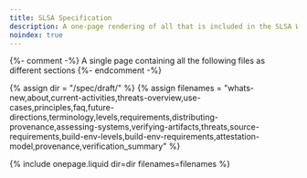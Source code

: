 ```yaml
---
title: SLSA Specification
description: A one-page rendering of all that is included in the SLSA Working Draft.
noindex: true
---
```

{%- comment -%}
A single page containing all the following files as different sections
{%- endcomment -%}

{% assign dir = "/spec/draft/" %}
{% assign filenames = "whats-new,about,current-activities,threats-overview,use-cases,principles,faq,future-directions,terminology,levels,requirements,distributing-provenance,assessing-systems,verifying-artifacts,threats,source-requirements,build-env-levels,build-env-requirements,attestation-model,provenance,verification_summary" %}

{% include onepage.liquid dir=dir filenames=filenames %}
